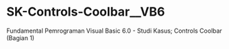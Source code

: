 # SK-Controls-Coolbar__VB6
Fundamental Pemrograman Visual Basic 6.0 - Studi Kasus; Controls Coolbar (Bagian 1)
